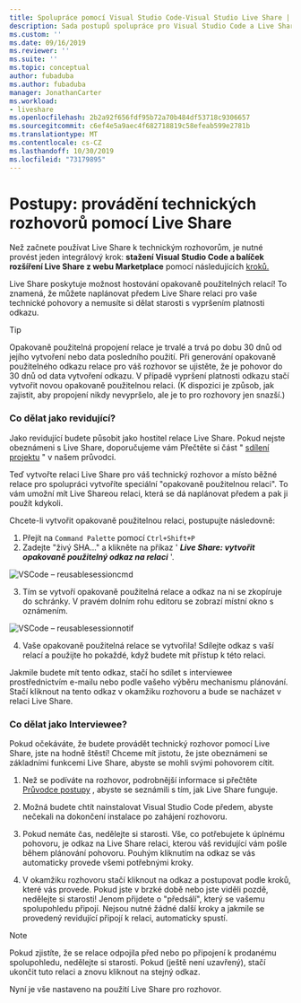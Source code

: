 ```yaml
---
title: Spolupráce pomocí Visual Studio Code-Visual Studio Live Share | Microsoft Docs
description: Sada postupů spolupráce pro Visual Studio Code a Live Share.
ms.custom: ''
ms.date: 09/16/2019
ms.reviewer: ''
ms.suite: ''
ms.topic: conceptual
author: fubaduba
ms.author: fubaduba
manager: JonathanCarter
ms.workload:
- liveshare
ms.openlocfilehash: 2b2a92f656fdf95b72a70b484df53718c9306657
ms.sourcegitcommit: c6ef4e5a9aec4f682718819c58efeab599e2781b
ms.translationtype: MT
ms.contentlocale: cs-CZ
ms.lasthandoff: 10/30/2019
ms.locfileid: "73179895"
---
```

<!--
Copyright © Microsoft Corporation
All rights reserved.
Creative Commons Attribution 4.0 License (International): https://creativecommons.org/licenses/by/4.0/legalcode
-->

# <a name="how-to-do-technical-interviews-using-live-share"></a>Postupy: provádění technických rozhovorů pomocí Live Share

Než začnete používat Live Share k technickým rozhovorům, je nutné provést jeden integrálový krok: **stažení Visual Studio Code a balíček rozšíření Live Share z webu Marketplace** pomocí následujících [kroků.](../how-to-guides/vscode.md)

Live Share poskytuje možnost hostování opakovaně použitelných relací! To znamená, že můžete naplánovat předem Live Share relaci pro vaše technické pohovory a nemusíte si dělat starosti s vypršením platnosti odkazu.

> [!TIP] 
>Opakovaně použitelná propojení relace je trvalé a trvá po dobu 30 dnů od jejího vytvoření nebo data posledního použití. Při generování opakovaně použitelného odkazu relace pro váš rozhovor se ujistěte, že je pohovor do 30 dnů od data vytvoření odkazu. V případě vypršení platnosti odkazu stačí vytvořit novou opakovaně použitelnou relaci. (K dispozici je způsob, jak zajistit, aby propojení nikdy nevypršelo, ale je to pro rozhovory jen snazší.)

### <a name="what-to-do-as-an-interviewer"></a>**Co dělat jako revidující?**

Jako revidující budete působit jako hostitel relace Live Share. Pokud nejste obeznámeni s Live Share, doporučujeme vám Přečtěte si část " [sdílení projektu](../how-to-guides/vscode.md) " v našem průvodci.

Teď vytvořte relaci Live Share pro váš technický rozhovor a místo běžné relace pro spolupráci vytvoříte speciální "opakovaně použitelnou relaci". To vám umožní mít Live Shareou relaci, která se dá naplánovat předem a pak ji použít kdykoli.

Chcete-li vytvořit opakovaně použitelnou relaci, postupujte následovně:

1. Přejít na `Command Palette` pomocí `Ctrl+Shift+P`
1. Zadejte "živý SHA..." a klikněte na příkaz ' **_Live Share: vytvořit opakovaně použitelný odkaz na relaci_** '.

![VSCode – reusablesessioncmd](../media/vscode-cmdpalette-createreusablelink.png)

3. Tím se vytvoří opakovaně použitelná relace a odkaz na ni se zkopíruje do schránky. V pravém dolním rohu editoru se zobrazí místní okno s oznámením.

![VSCode – reusablesessionnotif](../media/vscode-notification-resuablesession.png)

4. Vaše opakovaně použitelná relace se vytvořila! Sdílejte odkaz s vaší relací a použijte ho pokaždé, když budete mít přístup k této relaci.

Jakmile budete mít tento odkaz, stačí ho sdílet s interviewee prostřednictvím e-mailu nebo podle vašeho výběru mechanismu plánování. Stačí kliknout na tento odkaz v okamžiku rozhovoru a bude se nacházet v relaci Live Share. 

### <a name="what-to-do-as-the-interviewee"></a>**Co dělat jako Interviewee?**

Pokud očekáváte, že budete provádět technický rozhovor pomocí Live Share, jste na hodně štěstí! Chceme mít jistotu, že jste obeznámeni se základními funkcemi Live Share, abyste se mohli svými pohovorem cítit.

1. Než se podíváte na rozhovor, podrobnější informace si přečtěte [Průvodce postupy](../how-to-guides/vscode.md) , abyste se seznámili s tím, jak Live Share funguje.

1. Možná budete chtít nainstalovat Visual Studio Code předem, abyste nečekali na dokončení instalace po zahájení rozhovoru.

1. Pokud nemáte čas, nedělejte si starosti. Vše, co potřebujete k úplnému pohovoru, je odkaz na Live Share relaci, kterou váš revidující vám pošle během plánování pohovoru. Pouhým kliknutím na odkaz se vás automaticky provede všemi potřebnými kroky.

1. V okamžiku rozhovoru stačí kliknout na odkaz a postupovat podle kroků, které vás provede. Pokud jste v brzké době nebo jste viděli pozdě, nedělejte si starosti! Jenom přijdete o "předsálí", který se vašemu spolupohledu připojí. Nejsou nutné žádné další kroky a jakmile se provedený revidující připojí k relaci, automaticky spustí.

>[!NOTE]
>Pokud zjistíte, že se relace odpojila před nebo po připojení k prodanému spolupohledu, nedělejte si starosti. Pokud (ještě není uzavřený), stačí ukončit tuto relaci a znovu kliknout na stejný odkaz.

Nyní je vše nastaveno na použití Live Share pro rozhovor. 

